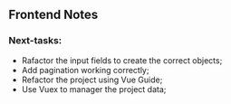 ## Frontend Notes

### Next-tasks:

- Rafactor the input fields to create the correct objects;
- Add pagination working correctly;
- Refactor the project using Vue Guide;
- Use Vuex to manager the project data;
